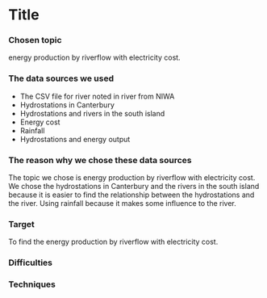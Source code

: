 # Title

### Chosen topic
energy production by riverflow with electricity cost.

### The data sources we used
- The CSV file for river noted in river from NIWA
- Hydrostations in Canterbury
- Hydrostations and rivers in the south island
- Energy cost
- Rainfall
- Hydrostations and energy output

### The reason why we chose these data sources
The topic we chose is energy production by riverflow with electricity cost. We chose the hydrostations in Canterbury and the rivers in the south island because it is easier to find the relationship between the hydrostations and the river. Using rainfall because it makes some influence to the river. 

### Target
To find the energy production by riverflow with electricity cost.

### Difficulties

### Techniques
